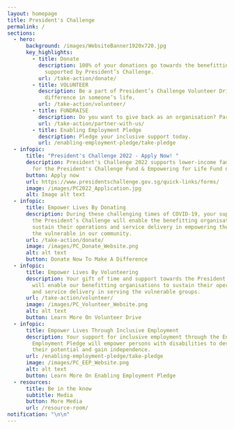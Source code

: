 ```yaml
---
layout: homepage
title: President's Challenge
permalink: /
sections:
  - hero:
      background: /images/WebsiteBanner1920x720.jpg
      key_highlights:
        - title: Donate
          description: 100% of your donations go towards the benefitting organisations
            supported by President’s Challenge.
          url: /take-action/donate/
        - title: VOLUNTEER
          description: Be a part of President’s Challenge Volunteer Drive and make a
            difference in someone’s life.
          url: /take-action/volunteer/
        - title: FUNDRAISE
          description: Do you want to give back as an organisation? Partner with us.
          url: /take-action/partner-with-us/
        - title: Enabling Employment Pledge
          description: Pledge your inclusive support today.
          url: /enabling-employment-pledge/take-pledge
  - infopic:
      title: "President's Challenge 2022 - Apply Now! "
      description: President's Challenge 2022 supports lower-income families. Apply
        for the President's Challenge Fund & Empowering for Life Fund now!
      button: Apply now
      url: https://www.presidentschallenge.gov.sg/quick-links/forms/
      image: /images/PC2022_Application.jpg
      alt: Image alt text
  - infopic:
      title: Empower Lives By Donating
      description: During these challenging times of COVID-19, your support towards
        the President’s Challenge will enable the benefitting organisations to
        sustain their operations and service delivery in empowering the lives of
        the vulnerable in our community.
      url: /take-action/donate/
      image: /images/PC_Donate_Website.png
      alt: alt text
      button: Donate Now To Make A Difference
  - infopic:
      title: Empower Lives By Volunteering
      description: Your gift of time and support towards the President’s Challenge
        will enable our benefitting organisations to sustain their operations
        and service delivery in serving the vulnerable groups.
      url: /take-action/volunteer/
      image: /images/PC_Volunteer_Website.png
      alt: alt text
      button: Learn More On Volunteer Drive
  - infopic:
      title: Empower Lives Through Inclusive Employment
      description: Your support for inclusive employment through the Enabling
        Employment Pledge will empower persons with disabilities to develop
        their potential and gain independence.
      url: /enabling-employment-pledge/take-pledge
      image: /images/PC_EEP_Website.png
      alt: alt text
      button: Learn More On Enabling Employment Pledge
  - resources:
      title: Be in the know
      subtitle: Media
      button: More Media
      url: /resource-room/
notification: "\n\n"
---
```

